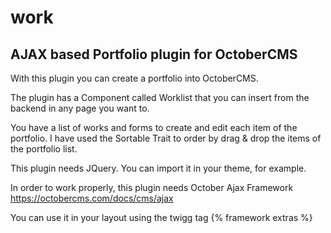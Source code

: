 # work

## AJAX based Portfolio plugin for OctoberCMS

With this plugin you can create a portfolio into OctoberCMS.

The plugin has a Component called Worklist that you can insert from the backend in any page you want to. 

You have a list of works and forms to create and edit each item of the portfolio. I have used the Sortable Trait to order by drag & drop the items of the  portfolio list.

This plugin needs JQuery. You can import it in your theme, for example.

In order to work properly, this plugin needs October Ajax Framework https://octobercms.com/docs/cms/ajax

You can use it in your layout using the twigg tag  {% framework extras %}
